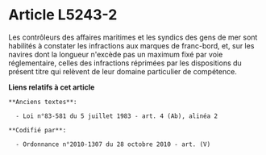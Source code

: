 # Article L5243-2

Les contrôleurs des affaires maritimes et les syndics des gens de mer sont habilités à constater les infractions aux marques
de franc-bord, et, sur les navires dont la longueur n'excède pas un maximum fixé par voie réglementaire, celles des
infractions réprimées par les dispositions du présent titre qui relèvent de leur domaine particulier de compétence.

**Liens relatifs à cet article**

	**Anciens textes**:

	  - Loi n°83-581 du 5 juillet 1983 - art. 4 (Ab), alinéa 2

	**Codifié par**:

	  - Ordonnance n°2010-1307 du 28 octobre 2010 - art. (V)
